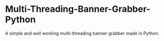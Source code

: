 # Multi-Threading-Banner-Grabber-Python
A simple and well working multi-threading banner grabber made in Python.
